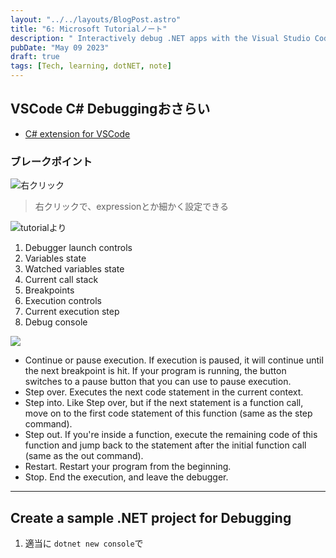 ```yaml
---
layout: "../../layouts/BlogPost.astro"
title: "6: Microsoft Tutorialノート"
description: " Interactively debug .NET apps with the Visual Studio Code debuggerより"
pubDate: "May 09 2023"
draft: true
tags: [Tech, learning, dotNET, note]
---
```


## VSCode C# Debuggingおさらい

- [C# extension for VSCode](https://marketplace.visualstudio.com/items?itemName=ms-dotnettools.csharp)

### ブレークポイント

![右クリック](/assets/debug1.png)

> 右クリックで、expressionとか細かく設定できる

![tutorialより](https://learn.microsoft.com/en-us/training/modules/dotnet-debug/media/debugger-overview.png)

1. Debugger launch controls
2. Variables state
3. Watched variables state
4. Current call stack
5. Breakpoints
6. Execution controls
7. Current execution step
8. Debug console

![](https://learn.microsoft.com/en-us/training/modules/dotnet-debug/media/debugger-controls.png)

- Continue or pause execution. If execution is paused, it will continue until the next breakpoint is hit. If your program is running, the button switches to a pause button that you can use to pause execution.
- Step over. Executes the next code statement in the current context.
- Step into. Like Step over, but if the next statement is a function call, move on to the first code statement of this function (same as the step command).
- Step out. If you're inside a function, execute the remaining code of this function and jump back to the statement after the initial function call (same as the out command).
- Restart. Restart your program from the beginning.
- Stop. End the execution, and leave the debugger.

---

## Create a sample .NET project for Debugging

1. 適当に `dotnet new console`で
